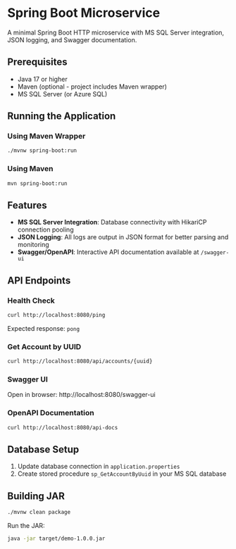 # Spring Boot Microservice

A minimal Spring Boot HTTP microservice with MS SQL Server integration, JSON logging, and Swagger documentation.

## Prerequisites

- Java 17 or higher
- Maven (optional - project includes Maven wrapper)
- MS SQL Server (or Azure SQL)

## Running the Application

### Using Maven Wrapper
```bash
./mvnw spring-boot:run
```

### Using Maven
```bash
mvn spring-boot:run
```

## Features

- **MS SQL Server Integration**: Database connectivity with HikariCP connection pooling
- **JSON Logging**: All logs are output in JSON format for better parsing and monitoring
- **Swagger/OpenAPI**: Interactive API documentation available at `/swagger-ui`

## API Endpoints

### Health Check
```bash
curl http://localhost:8080/ping
```
Expected response: `pong`

### Get Account by UUID
```bash
curl http://localhost:8080/api/accounts/{uuid}
```

### Swagger UI
Open in browser: http://localhost:8080/swagger-ui

### OpenAPI Documentation
```bash
curl http://localhost:8080/api-docs
```

## Database Setup

1. Update database connection in `application.properties`
2. Create stored procedure `sp_GetAccountByUuid` in your MS SQL database

## Building JAR

```bash
./mvnw clean package
```

Run the JAR:
```bash
java -jar target/demo-1.0.0.jar
```
